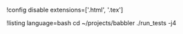 !config disable extensions=['.html', '.tex']

!listing language=bash
cd ~/projects/babbler
./run_tests -j4
